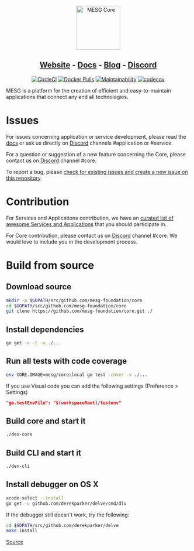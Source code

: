 <p align="center">
  <img src="https://cdn.rawgit.com/mesg-foundation/core/149-update-readme/logo.svg" alt="MESG Core" height="120">
</p>
<h2 align="center">
  <a href="https://mesg.tech/">Website</a> - 
  <a href="https://docs.mesg.tech/">Docs</a> - 
  <a href="https://medium.com/mesg">Blog</a> - 
  <a href="https://discordapp.com/invite/5tVTHJC">Discord</a>
</h2>

<p align="center">
  <a href="https://github.com/mesg-foundation/core"><img src="https://img.shields.io/circleci/project/github/mesg-foundation/core.svg" alt="CircleCI"></a>
  <a href="https://hub.docker.com/r/mesg/core/"><img src="https://img.shields.io/docker/pulls/mesg/core.svg" alt="Docker Pulls"></a>
  <a href="https://codeclimate.com/github/mesg-foundation/core/maintainability"><img src="https://api.codeclimate.com/v1/badges/86ad77f7c13cde40807e/maintainability" alt="Maintainability"></a>
  <a href="https://codecov.io/gh/mesg-foundation/core"><img src="https://codecov.io/gh/mesg-foundation/core/branch/dev/graph/badge.svg" alt="codecov"></a>
</p>

MESG is a platform for the creation of efficient and easy-to-maintain applications that connect any and all technologies.

# Issues

For issues concerning application or service development, please read the [docs](https://docs.mesg.tech/) or ask us directly on [Discord](https://discordapp.com/invite/5tVTHJC) channels #application or #service.

For a question or suggestion of a new feature concerning the Core, please contact us on [Discord](https://discordapp.com/invite/5tVTHJC) channel #core.

To report a bug, please [check for existing issues and create a new issue on this repository](https://github.com/mesg-foundation/core/issues).

# Contribution

For Services and Applications contribution, we have an [curated list of awesome Services and Applications](https://github.com/mesg-foundation/awesome) that you should participate in.

For Core contribution, please contact us on [Discord](https://discordapp.com/invite/5tVTHJC) channel #core. We would love to include you in the development process.

# Build from source

## Download source

```bash
mkdir -p $GOPATH/src/github.com/mesg-foundation/core
cd $GOPATH/src/github.com/mesg-foundation/core
git clone https://github.com/mesg-foundation/core.git ./
```

## Install dependencies

```bash
go get -v -t -u ./...
```

## Run all tests with code coverage

```bash
env CORE.IMAGE=mesg/core:local go test -cover -v ./...
```

If you use Visual code you can add the following settings (Preference > Settings)
```json
"go.testEnvFile": "${workspaceRoot}/testenv"
```

## Build core and start it

```bash
./dev-core
```

## Build CLI and start it

```bash
./dev-cli
```

## Install debugger on OS X

```bash
xcode-select --install
go get -u github.com/derekparker/delve/cmd/dlv
```
If the debugger still doesn't work, try the following:
```bash
cd $GOPATH/src/github.com/derekparker/delve
make install
```

[Source](https://github.com/derekparker/delve/blob/master/Documentation/installation/osx/install.md)

